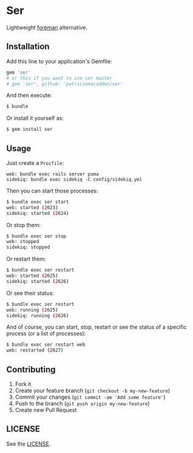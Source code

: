 # Ser

Lightweight [foreman](https://github.com/ddollar/foreman) alternative.

## Installation

Add this line to your application's Gemfile:

```ruby
gem 'ser'
# or this if you want to use ser master
# gem 'ser', github: 'patriciomacadden/ser'
```

And then execute:

```bash
$ bundle
```

Or install it yourself as:

```bash
$ gem install ser
```

## Usage

Just create a `Procfile`:

```
web: bundle exec rails server puma
sidekiq: bundle exec sidekiq -C config/sidekiq.yml
```

Then you can start those processes:

```bash
$ bundle exec ser start
web: started (2623)
sidekiq: started (2624)
```

Or stop them:

```bash
$ bundle exec ser stop
web: stopped
sidekiq: stopped
```

Or restart them:

```bash
$ bundle exec ser restart
web: started (2625)
sidekiq: started (2626)
```

Or see their status:

```bash
$ bundle exec ser restart
web: running (2625)
sidekiq: running (2626)
```

And of course, you can start, stop, restart or see the status of a specific
process (or a list of processes):

```bash
$ bundle exec ser restart web
web: restarted (2627)
```

## Contributing

1. Fork it
2. Create your feature branch (`git checkout -b my-new-feature`)
3. Commit your changes (`git commit -am 'Add some feature'`)
4. Push to the branch (`git push origin my-new-feature`)
5. Create new Pull Request

## LICENSE

See the [LICENSE](https://github.com/patriciomacadden/ser/blob/master/LICENSE).
